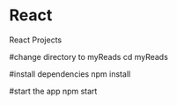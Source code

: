 # React
React Projects

#change directory to myReads
cd myReads

#install dependencies
npm install

#start the app
npm start
